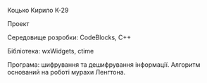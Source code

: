 Коцько Кирило К-29

Проект 

Середовище розробки: CodeBlocks, C++

Бібліотека: wxWidgets, ctime

Програма: шифрування та дешифрування інформації. Алгоритм оснований на роботі мурахи Ленгтона. 



